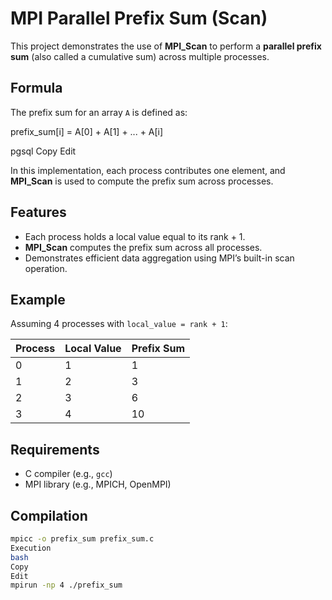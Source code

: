 # MPI Parallel Prefix Sum (Scan)

This project demonstrates the use of **MPI_Scan** to perform a **parallel prefix sum** (also called a cumulative sum) across multiple processes.

## Formula

The prefix sum for an array `A` is defined as:

prefix_sum[i] = A[0] + A[1] + ... + A[i]

pgsql
Copy
Edit

In this implementation, each process contributes one element, and **MPI_Scan** is used to compute the prefix sum across processes.

## Features

- Each process holds a local value equal to its rank + 1.
- **MPI_Scan** computes the prefix sum across all processes.
- Demonstrates efficient data aggregation using MPI’s built-in scan operation.

## Example

Assuming 4 processes with `local_value = rank + 1`:

| Process | Local Value | Prefix Sum |
|---------|-------------|------------|
|   0     |     1       |     1      |
|   1     |     2       |     3      |
|   2     |     3       |     6      |
|   3     |     4       |    10      |

## Requirements

- C compiler (e.g., `gcc`)
- MPI library (e.g., MPICH, OpenMPI)

## Compilation

```bash
mpicc -o prefix_sum prefix_sum.c
Execution
bash
Copy
Edit
mpirun -np 4 ./prefix_sum
